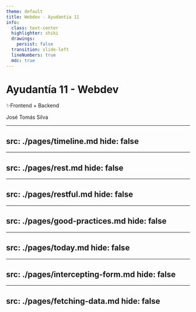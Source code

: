 ```yaml
---
theme: default
title: Webdev - Ayudantia 11
info:
  class: text-center
  highlighter: shiki
  drawings:
    persist: false
  transition: slide-left
  lineNumbers: true
  mdc: true
---
```


<div class="text-center flex flex-col items-center justify-center h-full">

# Ayudantía 11 - Webdev

<p class='text-white'>✨Frontend + Backend</p>

<span class=" text-xs absolute bottom-4 right-10">José Tomás Silva</span>
</div>

---
src: ./pages/timeline.md
hide: false
---
---
src: ./pages/rest.md
hide: false
---
---
src: ./pages/restful.md
hide: false
---
---
src: ./pages/good-practices.md
hide: false
---
---
src: ./pages/today.md
hide: false
---
---
src: ./pages/intercepting-form.md
hide: false
---
---
src: ./pages/fetching-data.md
hide: false
---



